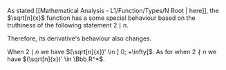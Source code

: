 As stated [[Mathematical Analysis - L1/Function/Types/N Root | here]], the $\sqrt[n]{x}$ function has a some special behaviour based on the truthiness of the following statement $2 \mid n$.

Therefore, its derivative's behaviour also changes.

When $2 \mid n$ we have $(\sqrt[n]{x})' \in ] 0; +\infty[$. 
As for when $2 \nmid n$ we have $(\sqrt[n]{x})' \in \Bbb R^*$. 